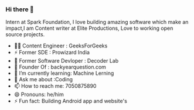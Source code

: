 ### Hi there 👋

Intern  at Spark Foundation, I love building amazing software which make an impact,I am Content writer at Elite Productions, Love to working open source projects.
- 👨‍💻 Content Engineer : GeeksForGeeks 
- ⚡ Former SDE : Prowizard India
- 🔭 Former Software Devloper : Decoder Lab 
- 👋 Founder Of : backyearquestion.com
- 🌱 I’m currently learning: Machine Lerning
- 💬 Ask me about :Coding
- 📫 How to reach me: 7050875890
- 😄 Pronouns: he/him
- ⚡ Fun fact: Building Android app and website's 
